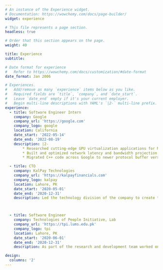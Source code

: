 ```yaml
---
# An instance of the Experience widget.
# Documentation: https://wowchemy.com/docs/page-builder/
widget: experience

# This file represents a page section.
headless: true

# Order that this section appears on the page.
weight: 40

title: Experience
subtitle:

# Date format for experience
#   Refer to https://wowchemy.com/docs/customization/#date-format
date_format: Jan 2006

# Experiences.
#   Add/remove as many `experience` items below as you like.
#   Required fields are `title`, `company`, and `date_start`.
#   Leave `date_end` empty if it's your current employer.
#   Begin multi-line descriptions with YAML's `|2-` multi-line prefix.
experience:
  - title: Software Engineer Intern
    company: Google
    company_url: 'https://google.com'
    company_logo: google
    location: California
    date_start: '2022-05-14'
    date_end: '2022-08-19'
    description: |2-
        * Researched cutting-edge GPU virtualization applications for ML acceleration in Google Cloud while working independently.
        * Built and optimized network latency and bandwidth projection tool for simulator in C++ to add remote GPU performance estimations while reducing resource utilization and improving workflow
        * Migrated C++ code across Google to newer protocol buffer versions saving resources as part of a Community Project. Received peer bonus and personal thanks from the project owner

  - title: CTO
    company: KalPay Technologies
    company_url: 'https://kalpayfinancials.com'
    company_logo: kalpay
    location: Lahore, PK
    date_start: '2020-05-01'
    date_end: '2020-12-31'
    description: Led the technology division of the company to create the user, merchant and admin full stack applications that powers a startup working in FinTech industry in Pakistan



  - title: Software Engineer
    company: Technologies of People Initiative, Lab
    company_url: 'https://tpi.lums.edu.pk'
    company_logo: tpi
    location: Lahore, PK
    date_start: '2020-06-01'
    date_end: '2020-12-31'
    description: As part of the research and development team worked on multiple cutting-edge research projects

design:
  columns: '2'
---
```

